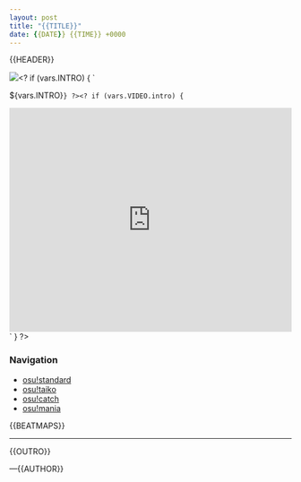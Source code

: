 ```yaml
---
layout: post
title: "{{TITLE}}"
date: {{DATE}} {{TIME}} +0000
---
```


{{HEADER}}

![](/wiki/shared/news/banners/project-loved.jpg)<?
if (vars.INTRO) {
`

${vars.INTRO}`
} ?><?
if (vars.VIDEO.intro) {
`

<iframe width="100%" height="400" src="https://www.youtube.com/embed/${vars.VIDEO.intro}?rel=0" frameborder="0" allow="autoplay; encrypted-media" allowfullscreen></iframe>`
} ?>

### Navigation

- [osu!standard](#osu)
- [osu!taiko](#taiko)
- [osu!catch](#catch)
- [osu!mania](#mania)

{{BEATMAPS}}

---

{{OUTRO}}

—{{AUTHOR}}
